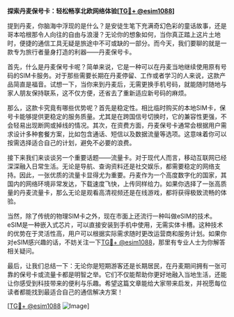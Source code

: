 **探索丹麦保号卡：轻松畅享北欧网络体验[[TG💪+ @esim1088](https://t.me/s/esim1088)]**

提到丹麦，你脑海中浮现的是什么？是安徒生笔下充满奇幻色彩的童话故事，还是哥本哈根那令人向往的自由与浪漫？无论你的想象如何，当你真正踏上这片土地时，便捷的通信工具无疑是旅途中不可或缺的一部分。而今天，我们要聊的就是一款专为旅行者量身打造的利器——丹麦保号卡。

首先，什么是丹麦保号卡呢？简单来说，它是一种可以在丹麦当地继续使用原有号码的SIM卡服务。对于那些需要长期在丹麦停留、工作或者学习的人来说，这款产品简直是福音。试想一下，当你来到丹麦后，无需更换手机号码，就能随时随地与家人朋友保持联系，这不仅方便，还省去了重新适应新号码的麻烦。

那么，这款卡究竟有哪些优势呢？首先是稳定性。相比临时购买的本地SIM卡，保号卡能够提供更稳定的服务质量。尤其是在跨国信号切换时，它的兼容性更强，不会轻易出现断网或掉线的情况。其次，在资费方面，丹麦保号卡通常会根据用户需求设计多种套餐方案，比如包含通话、短信以及数据流量等选项。这意味着你可以按需选择适合自己的计划，避免不必要的浪费。

接下来我们来谈谈另一个重要话题——流量卡。对于现代人而言，移动互联网已经深深融入日常生活。无论是导航、查询资料还是社交娱乐，都需要稳定的网络支持。因此，一张优质的流量卡显得尤为重要。丹麦作为一个高度数字化的国家，其国内的网络环境非常发达，下载速度飞快，上传同样给力。如果你选择了一张高质量的丹麦流量卡，那么无论是观看高清视频还是在线游戏，都将获得极致流畅的体验。

当然，除了传统的物理SIM卡之外，现在市面上还流行一种叫做eSIM的技术。eSIM是一种嵌入式芯片，可以直接安装到手机中使用，无需实体卡槽。这种技术的优势在于灵活性高，用户可以根据实际需求随时更改运营商和服务计划。如果你对eSIM感兴趣的话，不妨关注一下[TG💪+ @esim1088](https://t.me/s/esim1088)，那里有专业人士为你解答相关疑问。

最后，让我们总结一下：无论你是短期游客还是长期居民，在丹麦期间拥有一张可靠的保号卡或流量卡都是明智之举。它们不仅能帮助你更好地融入当地生活，还能让你感受到科技带来的便利与乐趣。希望这篇文章能给大家带来启发，并祝愿每位读者都能找到最适合自己的通信解决方案！

[[TG💪+ @esim1088](https://t.me/s/esim1088) ![Image](https://i.postimg.cc/4NQfJmqS/Snipaste-2025-05-13-00-14-12.png)]
